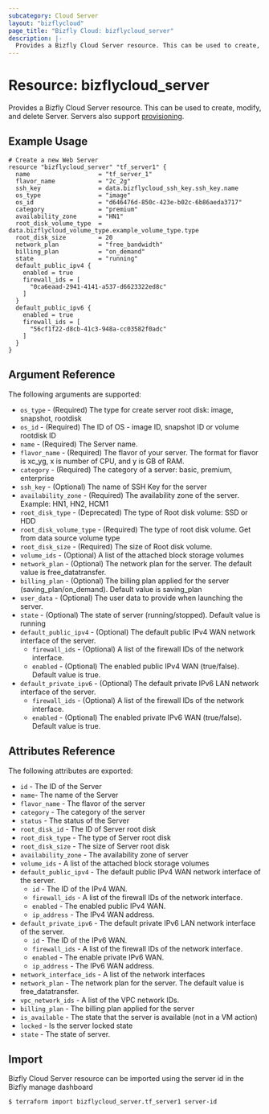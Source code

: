 ```yaml
---
subcategory: Cloud Server
layout: "bizflycloud"
page_title: "Bizfly Cloud: bizflycloud_server"
description: |-
  Provides a Bizfly Cloud Server resource. This can be used to create, modify, and delete Servers. Servers also support provisioning.
---
```


# Resource: bizflycloud_server

Provides a Bizfly Cloud Server resource. This can be used to create,
modify, and delete Server. Servers also support
[provisioning](/docs/provisioners/index.html).

## Example Usage

```hcl
# Create a new Web Server
resource "bizflycloud_server" "tf_server1" {
  name                   = "tf_server_1"
  flavor_name            = "2c_2g"
  ssh_key                = data.bizflycloud_ssh_key.ssh_key.name
  os_type                = "image"
  os_id                  = "d646476d-850c-423e-b02c-6b86aeda3717"
  category               = "premium"
  availability_zone      = "HN1"
  root_disk_volume_type  = data.bizflycloud_volume_type.example_volume_type.type
  root_disk_size         = 20
  network_plan           = "free_bandwidth"
  billing_plan           = "on_demand"
  state                  = "running"
  default_public_ipv4 {
    enabled = true
    firewall_ids = [
      "0ca6eaad-2941-4141-a537-d6623322ed8c"
    ]
  }
  default_public_ipv6 {
    enabled = true
    firewall_ids = [
      "56cf1f22-d8cb-41c3-948a-cc03582f0adc"
    ]
  }
}
```

## Argument Reference

The following arguments are supported:

* `os_type` - (Required) The type for create server root disk: image, snapshot, rootdisk
* `os_id` - (Required) The ID of OS - image ID, snapshot ID or volume rootdisk ID
* `name` - (Required) The Server name.
* `flavor_name` - (Required) The flavor of your server. The format for flavor is xc_yg, x is number of CPU, and y is GB
  of RAM.
* `category` - (Required) The category of a server: basic, premium, enterprise
* `ssh_key` - (Optional) The name of SSH Key for the server
* `availability_zone` - (Required) The availability zone of the server. Example: HN1, HN2, HCM1
* `root_disk_type` - (Deprecated) The type of Root disk volume: SSD or HDD
* `root_disk_volume_type` - (Required) The type of root disk volume. Get from data source volume type
* `root_disk_size` - (Required) The size of Root disk volume.
* `volume_ids` - (Optional) A list of the attached block storage volumes
* `network_plan` - (Optional) The network plan for the server. The default value is free_datatransfer.
* `billing_plan` - (Optional) The billing plan applied for the server (saving_plan/on_demand). Default value is
  saving_plan
* `user_data` - (Optional) The user data to provide when launching the server.
* `state` - (Optional) The state of server (running/stopped). Default value is running
* `default_public_ipv4` - (Optional) The default public IPv4 WAN network interface of the server.
  - `firewall_ids` - (Optional) A list of the firewall IDs of the network interface.
  - `enabled` - (Optional) The enabled public IPv4 WAN (true/false). Default value is true.
* `default_private_ipv6` - (Optional) The default private IPv6 LAN network interface of the server.
  - `firewall_ids` - (Optional) A list of the firewall IDs of the network interface.
  - `enabled` - (Optional) The enabled private IPv6 WAN (true/false). Default value is true.

## Attributes Reference

The following attributes are exported:

* `id` - The ID of the Server
* `name`- The name of the Server
* `flavor_name` - The flavor of the server
* `category` - The category of the server
* `status` - The status of the Server
* `root_disk_id` - The ID of Server root disk
* `root_disk_type` - The type of Server root disk
* `root_disk_size` - The size of Server root disk
* `availability_zone` - The availability zone of server
* `volume_ids` - A list of the attached block storage volumes
* `default_public_ipv4` - The default public IPv4 WAN network interface of the server.
  - `id` - The ID of the IPv4 WAN.
  - `firewall_ids` - A list of the firewall IDs of the network interface.
  - `enabled` - The enabled public IPv4 WAN.
  - `ip_address` - The IPv4 WAN address.
* `default_private_ipv6` - The default private IPv6 LAN network interface of the server.
  - `id` - The ID of the IPv6 WAN.
  - `firewall_ids` - A list of the firewall IDs of the network interface.
  - `enabled` - The enable private IPv6 WAN.
  - `ip_address` - The IPv6 WAN address.
* `network_interface_ids` - A list of the network interfaces
* `network_plan` - The network plan for the server. The default value is free_datatransfer.
* `vpc_network_ids` - A list of the VPC network IDs.
* `billing_plan` - The billing plan applied for the server
* `is_available` - The state that the server is available (not in a VM action)
* `locked` - Is the server locked state
* `state` - The state of server.

## Import

Bizfly Cloud Server resource can be imported using the server id in the Bizfly manage dashboard

```
$ terraform import bizflycloud_server.tf_server1 server-id
```
